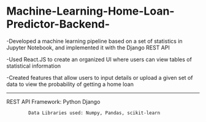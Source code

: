 # Machine-Learning-Home-Loan-Predictor-Backend-
-Developed a machine learning pipeline based on a set of statistics in Jupyter Notebook, and implemented it with the Django REST API

-Used React.JS to create an organized UI where users can view tables of statistical information

-Created features that allow users to input details or upload a given set of data to view the probability of getting a home loan

-----------------------------------------------------

REST API Framework: Python Django

            Data Libraries used: Numpy, Pandas, scikit-learn
